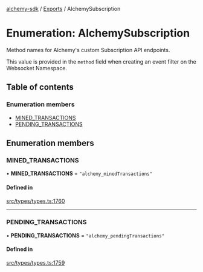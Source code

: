 [alchemy-sdk](../README.md) / [Exports](../modules.md) / AlchemySubscription

# Enumeration: AlchemySubscription

Method names for Alchemy's custom Subscription API endpoints.

This value is provided in the `method` field when creating an event filter on
the Websocket Namespace.

## Table of contents

### Enumeration members

- [MINED\_TRANSACTIONS](AlchemySubscription.md#mined_transactions)
- [PENDING\_TRANSACTIONS](AlchemySubscription.md#pending_transactions)

## Enumeration members

### MINED\_TRANSACTIONS

• **MINED\_TRANSACTIONS** = `"alchemy_minedTransactions"`

#### Defined in

[src/types/types.ts:1760](https://github.com/alchemyplatform/alchemy-sdk-js/blob/8dc500a/src/types/types.ts#L1760)

___

### PENDING\_TRANSACTIONS

• **PENDING\_TRANSACTIONS** = `"alchemy_pendingTransactions"`

#### Defined in

[src/types/types.ts:1759](https://github.com/alchemyplatform/alchemy-sdk-js/blob/8dc500a/src/types/types.ts#L1759)

